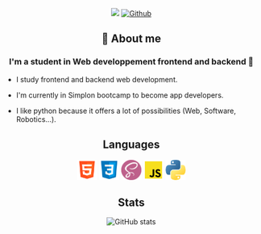 
<span align="center">
  
  ![](https://visitor-badge.laobi.icu/badge?page_id=AntoineRb.AntoineRb) [![Github](https://img.shields.io/github/followers/AntoineRb?label=Follow&style=social)](https://github.com/AntoineRb)
  
</span> 


<h2 align="center">💬 About me</h2>

<h3 align="center">I'm a student in Web developpement frontend and backend 🌱</h3>


   * I study frontend and backend web development.
   
   * I'm currently in Simplon bootcamp to become app developers.
   
   * I like python because it offers a lot of possibilities (Web, Software, Robotics...).


<h2 align="center">Languages</h2>


<div align="center">
<img src="./img/html.png" width="40px" height="40px"> <img src="./img/css.png" width="40px" height="40px"> <img src="./img/sass.png" width="40px" height="40px"> <img src="./img/js.png" width="40px" height="40px"> <img src="./img/python.png" width="40px" height="40px">
</div>


<h2 align="center">Stats</h2>


<div align="center">
  
  ![GitHub stats](https://github-readme-stats.vercel.app/api?username=AntoineRb&show_icons=true&theme=tokyonight)

</div>  
